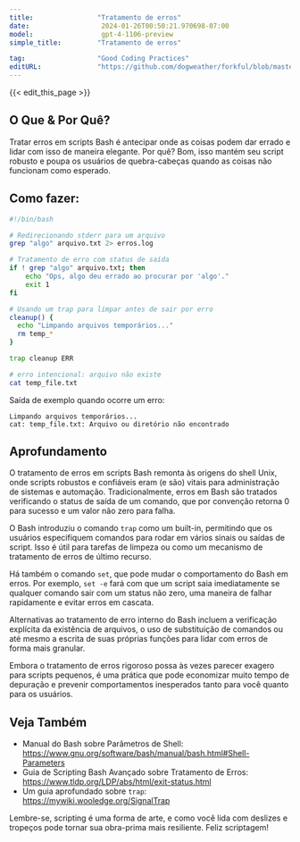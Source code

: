 ```yaml
---
title:                "Tratamento de erros"
date:                  2024-01-26T00:50:21.970698-07:00
model:                 gpt-4-1106-preview
simple_title:         "Tratamento de erros"

tag:                  "Good Coding Practices"
editURL:              "https://github.com/dogweather/forkful/blob/master/content/pt/bash/handling-errors.md"
---
```


{{< edit_this_page >}}

## O Que & Por Quê?

Tratar erros em scripts Bash é antecipar onde as coisas podem dar errado e lidar com isso de maneira elegante. Por quê? Bom, isso mantém seu script robusto e poupa os usuários de quebra-cabeças quando as coisas não funcionam como esperado.

## Como fazer:

```Bash
#!/bin/bash

# Redirecionando stderr para um arquivo
grep "algo" arquivo.txt 2> erros.log

# Tratamento de erro com status de saída
if ! grep "algo" arquivo.txt; then
    echo "Ops, algo deu errado ao procurar por 'algo'."
    exit 1
fi

# Usando um trap para limpar antes de sair por erro
cleanup() {
  echo "Limpando arquivos temporários..."
  rm temp_*
}

trap cleanup ERR

# erro intencional: arquivo não existe
cat temp_file.txt
```

Saída de exemplo quando ocorre um erro:

```
Limpando arquivos temporários...
cat: temp_file.txt: Arquivo ou diretório não encontrado
```

## Aprofundamento

O tratamento de erros em scripts Bash remonta às origens do shell Unix, onde scripts robustos e confiáveis eram (e são) vitais para administração de sistemas e automação. Tradicionalmente, erros em Bash são tratados verificando o status de saída de um comando, que por convenção retorna 0 para sucesso e um valor não zero para falha.

O Bash introduziu o comando `trap` como um built-in, permitindo que os usuários especifiquem comandos para rodar em vários sinais ou saídas de script. Isso é útil para tarefas de limpeza ou como um mecanismo de tratamento de erros de último recurso.

Há também o comando `set`, que pode mudar o comportamento do Bash em erros. Por exemplo, `set -e` fará com que um script saia imediatamente se qualquer comando sair com um status não zero, uma maneira de falhar rapidamente e evitar erros em cascata.

Alternativas ao tratamento de erro interno do Bash incluem a verificação explícita da existência de arquivos, o uso de substituição de comandos ou até mesmo a escrita de suas próprias funções para lidar com erros de forma mais granular.

Embora o tratamento de erros rigoroso possa às vezes parecer exagero para scripts pequenos, é uma prática que pode economizar muito tempo de depuração e prevenir comportamentos inesperados tanto para você quanto para os usuários.

## Veja Também

- Manual do Bash sobre Parâmetros de Shell: https://www.gnu.org/software/bash/manual/bash.html#Shell-Parameters
- Guia de Scripting Bash Avançado sobre Tratamento de Erros: https://www.tldp.org/LDP/abs/html/exit-status.html
- Um guia aprofundado sobre `trap`: https://mywiki.wooledge.org/SignalTrap

Lembre-se, scripting é uma forma de arte, e como você lida com deslizes e tropeços pode tornar sua obra-prima mais resiliente. Feliz scriptagem!
